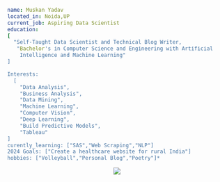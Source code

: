 ```yaml
name: Muskan Yadav
located_in: Noida,UP
current_job: Aspiring Data Scientist
education:
[
  "Self-Taught Data Scientist and Technical Blog Writer,
   "Bachelor's in Computer Science and Engineering with Artificial 
    Intelligence and Machine Learning"
]

Interests:
  [
    "Data Analysis",
    "Business Analysis",
    "Data Mining",
    "Machine Learning",
    "Computer Vision",
    "Deep Learning",
    "Build Predictive Models",
    "Tableau"
]
curently_learning: ["SAS","Web Scraping","NLP"]
2024 Goals: ["Create a healthcare website for rural India"]
hobbies: ["Volleyball","Personal Blog","Poetry"]*
```



<p align="center">
  <img src="https://media.giphy.com/media/usXZmmgP9Z7kf39fnq/giphy.gif"/>
</p>
